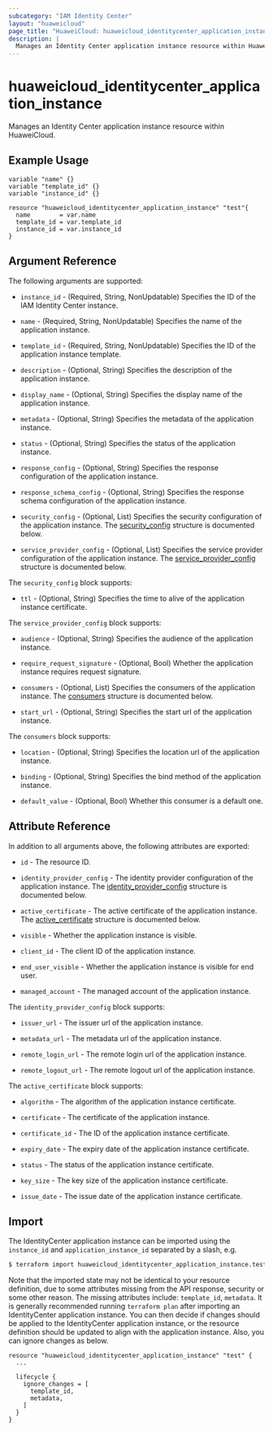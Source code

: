 ```yaml
---
subcategory: "IAM Identity Center"
layout: "huaweicloud"
page_title: "HuaweiCloud: huaweicloud_identitycenter_application_instance"
description: |
  Manages an Identity Center application instance resource within HuaweiCloud.
---
```


# huaweicloud_identitycenter_application_instance

Manages an Identity Center application instance resource within HuaweiCloud.

## Example Usage

```hcl
variable "name" {}
variable "template_id" {}
variable "instance_id" {}

resource "huaweicloud_identitycenter_application_instance" "test"{
  name        = var.name
  template_id = var.template_id
  instance_id = var.instance_id
}
```

## Argument Reference

The following arguments are supported:

* `instance_id` - (Required, String, NonUpdatable) Specifies the ID of the IAM Identity Center instance.

* `name` - (Required, String, NonUpdatable) Specifies the name of the application instance.

* `template_id` - (Required, String, NonUpdatable) Specifies the ID of the application instance template.

* `description` - (Optional, String) Specifies the description of the application instance.

* `display_name` - (Optional, String) Specifies the display name of the application instance.

* `metadata` - (Optional, String) Specifies the metadata of the application instance.

* `status` - (Optional, String) Specifies the status of the application instance.

* `response_config` - (Optional, String) Specifies the response configuration of the application instance.

* `response_schema_config` - (Optional, String) Specifies the response schema configuration of the application instance.

* `security_config` - (Optional, List) Specifies the security configuration of the application instance.
  The [security_config](#security_config_struct) structure is documented below.

* `service_provider_config` - (Optional, List) Specifies the service provider configuration of the application instance.
  The [service_provider_config](#service_provider_config_struct) structure is documented below.

<a name="security_config_struct"></a>
The `security_config` block supports:

* `ttl` - (Optional, String) Specifies the time to alive of the application instance certificate.

<a name="service_provider_config_struct"></a>
The `service_provider_config` block supports:

* `audience` - (Optional, String) Specifies the audience of the application instance.

* `require_request_signature` - (Optional, Bool) Whether the application instance requires request signature.

* `consumers` - (Optional, List) Specifies the consumers of the application instance.
  The [consumers](#consumers_struct) structure is documented below.

* `start_url` - (Optional, String) Specifies the start url of the application instance.

<a name="consumers_struct"></a>
The `consumers` block supports:

* `location` - (Optional, String) Specifies the location url of the application instance.

* `binding` - (Optional, String) Specifies the bind method of the application instance.

* `default_value` - (Optional, Bool) Whether this consumer is a default one.

## Attribute Reference

In addition to all arguments above, the following attributes are exported:

* `id` - The resource ID.

* `identity_provider_config` - The identity provider configuration of the application instance.
  The [identity_provider_config](#identity_provider_config_struct) structure is documented below.

* `active_certificate` - The active certificate of the application instance.
  The [active_certificate](#active_certificate_struct) structure is documented below.

* `visible` - Whether the application instance is visible.

* `client_id` - The client ID of the application instance.

* `end_user_visible` - Whether the application instance is visible for end user.

* `managed_account` - The managed account of the application instance.

<a name="identity_provider_config_struct"></a>
The `identity_provider_config` block supports:

* `issuer_url` - The issuer url of the application instance.

* `metadata_url` - The metadata url of the application instance.

* `remote_login_url` - The remote login url of the application instance.

* `remote_logout_url` - The remote logout url of the application instance.

<a name="active_certificate_struct"></a>
The `active_certificate` block supports:

* `algorithm` - The algorithm of the application instance certificate.

* `certificate` - The certificate of the application instance.

* `certificate_id` - The ID of the application instance certificate.

* `expiry_date` - The expiry date of the application instance certificate.

* `status` - The status of the application instance certificate.

* `key_size` - The key size of the application instance certificate.

* `issue_date` - The issue date of the application instance certificate.

## Import

The IdentityCenter application instance can be imported using the
`instance_id` and `application_instance_id` separated by a slash, e.g.

```bash
$ terraform import huaweicloud_identitycenter_application_instance.test <instance_id>/<application_instance_id>
```

Note that the imported state may not be identical to your resource definition, due to some attributes missing from the
API response, security or some other reason. The missing attributes include: `template_id`, `metadata`. It is generally
recommended running `terraform plan` after importing an IdentityCenter application instance. You can then decide
if changes should be applied to the IdentityCenter application instance, or the resource definition should be updated
to align with the application instance. Also, you can ignore changes as below.

```hcl
resource "huaweicloud_identitycenter_application_instance" "test" {
  ...

  lifecycle {
    ignore_changes = [
      template_id,
      metadata,
    ]
  }
}
```
